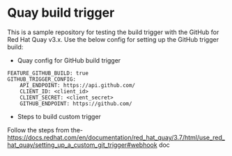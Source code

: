 # Quay build trigger

This is a sample repository for testing the build trigger with the GitHub for Red Hat Quay v3.x. Use the below config for setting up the GitHub trigger build:

- Quay config for GitHub build trigger
```
FEATURE_GITHUB_BUILD: true
GITHUB_TRIGGER_CONFIG:
    API_ENDPOINT: https://api.github.com/
    CLIENT_ID: <client_id>
    CLIENT_SECRET: <client_secret>
    GITHUB_ENDPOINT: https://github.com/
```

- Steps to build custom trigger

Follow the steps from the- https://docs.redhat.com/en/documentation/red_hat_quay/3.7/html/use_red_hat_quay/setting_up_a_custom_git_trigger#webhook doc 
